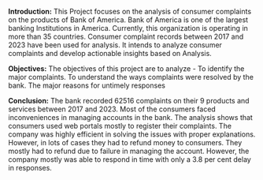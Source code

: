 **Introduction:**
This Project focuses on the analysis of consumer complaints on the products of Bank of America. Bank of America is one of the largest banking Institutions in America. Currently, this organization is operating in more than 35 countries. Consumer complaint records between 2017 and 2023 have been used for analysis. It intends to analyze consumer complaints and develop actionable insights based on Analysis.


**Objectives:**
The objectives of this project are to analyze -
    To identify the major complaints.
    To understand the ways complaints were resolved by the bank.
    The major reasons for untimely responses


**Conclusion:**
The bank recorded 62516 complaints on their 9 products and services between 2017 and 2023. Most of the consumers faced inconveniences in managing accounts in the bank. The analysis shows that consumers used web portals mostly to register their complaints. The company was highly efficient in solving the issues with proper explanations. However, in lots of cases they had to refund money to consumers. They mostly had to refund due to failure in managing the account. However, the company mostly was able to respond in time with only a 3.8 per cent delay in responses.

